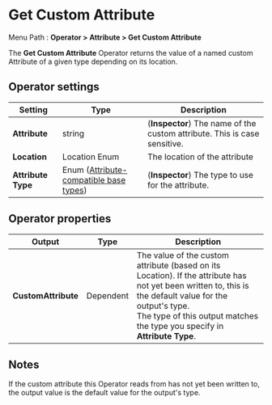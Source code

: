 # Get Custom Attribute

Menu Path : **Operator > Attribute > Get Custom Attribute** 

The **Get Custom Attribute** Operator returns the value of a named custom Attribute of a given type depending on its location. 

## Operator settings

| **Setting**        | **Type**                                                     | **Description**                                              |
| ------------------ | ------------------------------------------------------------ | ------------------------------------------------------------ |
| **Attribute**      | string                                                       | (**Inspector**) The name of the custom attribute. This is case sensitive. |
| **Location**       | Location Enum                                                | The location of the attribute                                |
| **Attribute Type** | Enum ([Attribute-compatible base types](VisualEffectGraphTypeReference.md#attribute-compatible-types)) | (**Inspector**) The type to use for the attribute.           |

## Operator properties

| **Output**          | **Type**  | **Description**                                              |
| ------------------- | --------- | ------------------------------------------------------------ |
| **CustomAttribute** | Dependent | The value of the custom attribute (based on its Location). If the attribute has not yet been written to, this is the default value for the output's type.<br/>The type of this output matches the type you specify in **Attribute Type**. |

## Notes

If the custom attribute this Operator reads from has not yet been written to, the output value is the default value for the output's type.
